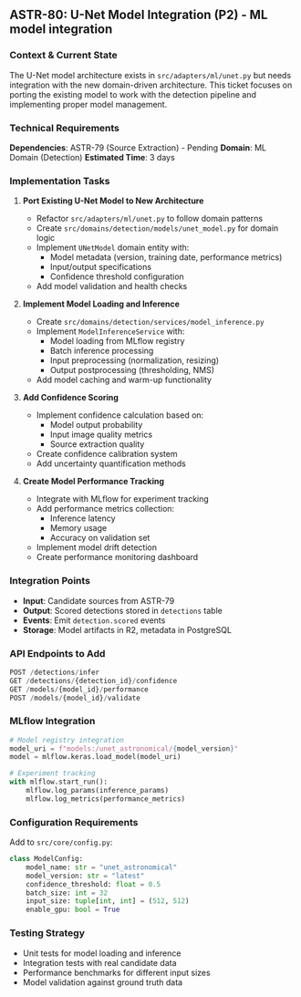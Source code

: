 ## **ASTR-80: U-Net Model Integration (P2) - ML model integration**

### **Context & Current State**
The U-Net model architecture exists in `src/adapters/ml/unet.py` but needs integration with the new domain-driven architecture. This ticket focuses on porting the existing model to work with the detection pipeline and implementing proper model management.

### **Technical Requirements**

**Dependencies**: ASTR-79 (Source Extraction) - Pending
**Domain**: ML Domain (Detection)
**Estimated Time**: 3 days

### **Implementation Tasks**

1. **Port Existing U-Net Model to New Architecture**
   - Refactor `src/adapters/ml/unet.py` to follow domain patterns
   - Create `src/domains/detection/models/unet_model.py` for domain logic
   - Implement `UNetModel` domain entity with:
     - Model metadata (version, training date, performance metrics)
     - Input/output specifications
     - Confidence threshold configuration
   - Add model validation and health checks

2. **Implement Model Loading and Inference**
   - Create `src/domains/detection/services/model_inference.py`
   - Implement `ModelInferenceService` with:
     - Model loading from MLflow registry
     - Batch inference processing
     - Input preprocessing (normalization, resizing)
     - Output postprocessing (thresholding, NMS)
   - Add model caching and warm-up functionality

3. **Add Confidence Scoring**
   - Implement confidence calculation based on:
     - Model output probability
     - Input image quality metrics
     - Source extraction quality
   - Create confidence calibration system
   - Add uncertainty quantification methods

4. **Create Model Performance Tracking**
   - Integrate with MLflow for experiment tracking
   - Add performance metrics collection:
     - Inference latency
     - Memory usage
     - Accuracy on validation set
   - Implement model drift detection
   - Create performance monitoring dashboard

### **Integration Points**

- **Input**: Candidate sources from ASTR-79
- **Output**: Scored detections stored in `detections` table
- **Events**: Emit `detection.scored` events
- **Storage**: Model artifacts in R2, metadata in PostgreSQL

### **API Endpoints to Add**
```python
POST /detections/infer
GET /detections/{detection_id}/confidence
GET /models/{model_id}/performance
POST /models/{model_id}/validate
```

### **MLflow Integration**
```python
# Model registry integration
model_uri = f"models:/unet_astronomical/{model_version}"
model = mlflow.keras.load_model(model_uri)

# Experiment tracking
with mlflow.start_run():
    mlflow.log_params(inference_params)
    mlflow.log_metrics(performance_metrics)
```

### **Configuration Requirements**
Add to `src/core/config.py`:
```python
class ModelConfig:
    model_name: str = "unet_astronomical"
    model_version: str = "latest"
    confidence_threshold: float = 0.5
    batch_size: int = 32
    input_size: tuple[int, int] = (512, 512)
    enable_gpu: bool = True
```

### **Testing Strategy**
- Unit tests for model loading and inference
- Integration tests with real candidate data
- Performance benchmarks for different input sizes
- Model validation against ground truth data